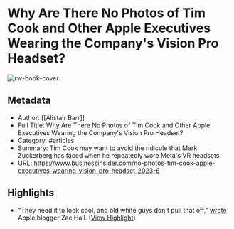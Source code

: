 # Why Are There No Photos of Tim Cook and Other Apple Executives Wearing the Company's Vision Pro Headset?

![rw-book-cover](https://i.insider.com/647ecb2640bf000019fa4ac6?width=1200&format=jpeg)

## Metadata
- Author: [[Alistair Barr]]
- Full Title: Why Are There No Photos of Tim Cook and Other Apple Executives Wearing the Company's Vision Pro Headset?
- Category: #articles
- Summary: Tim Cook may want to avoid the ridicule that Mark Zuckerberg has faced when he repeatedly wore Meta's VR headsets.
- URL: https://www.businessinsider.com/no-photos-tim-cook-apple-executives-wearing-vision-pro-headset-2023-6

## Highlights
- "They need it to look cool, and old white guys don't pull that off," [wrote](https://twitter.com/apollozac/status/1665865595815092224) Apple blogger Zac Hall. ([View Highlight](https://read.readwise.io/read/01h96ag9dg7pdks0rqxqt4hazx))
